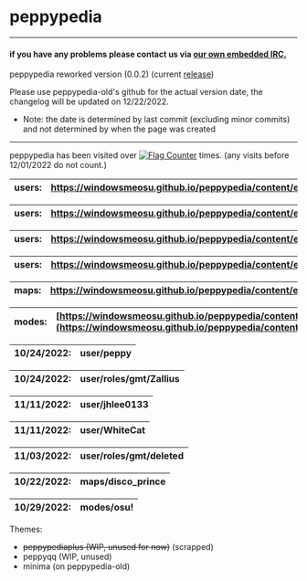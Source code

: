 # peppypedia
* * *
#### if you have any problems please contact us via [our own embedded IRC.](content/en/peppypedia/peppypedia%3Achat.html)
  peppypedia
      reworked version (0.0.2) (current [release](https://github.com/WindowsMeosu/peppypedia-old/releases/tag/v.0.2-beta.6.7))
    
  <p>Please use peppypedia-old's github for the actual version date, the changelog will be updated on 12/22/2022.</p>
      
  * Note: the date is determined by last commit (excluding minor commits) and not determined by when the page was created
   
   * * *

   peppypedia has been visited over <a href="https://info.flagcounter.com/RKXq"><img src="https://s01.flagcounter.com/mini/RKXq/bg_B5B5B5/txt_000000/border_1BCCCC/flags_0/" alt="Flag Counter" border="0"></a> times. (any visits before 12/01/2022 do not count.)

| users: | https://windowsmeosu.github.io/peppypedia/content/en/users/peppy |
| --- | --- |

| users: | https://windowsmeosu.github.io/peppypedia/content/en/users/roles/gmt/Zallius |
| --- | --- |

| users: | https://windowsmeosu.github.io/peppypedia/content/en/users/jhlee0133 |
| --- | --- |

| users: | https://windowsmeosu.github.io/peppypedia/content/en/users/WhiteCat |
| --- | --- |

| maps: | https://windowsmeosu.github.io/peppypedia/content/en/maps/disco_prince |
| --- | --- |

| modes: | [https://windowsmeosu.github.io/peppypedia/content/en/modes/osu!](https://windowsmeosu.github.io/peppypedia/content/en/modes/osu!) |
| --- | --- |

| 10/24/2022: | user/peppy |
| --- | --- |

| 10/24/2022: | user/roles/gmt/Zallius |
| --- | --- |


| 11/11/2022: | user/jhlee0133 |
| --- | --- |

| 11/11/2022: | user/WhiteCat |
| --- | --- |

| 11/03/2022: | user/roles/gmt/deleted |
| --- | --- |


| 10/22/2022: | maps/disco_prince |
| --- | --- |

| 10/29/2022: | modes/osu! |
| --- | --- |



Themes:
* <s>peppypediaplus (WIP, unused for now)</s> (scrapped)
* peppyqq (WIP, unused)
* minima (on peppypedia-old)

